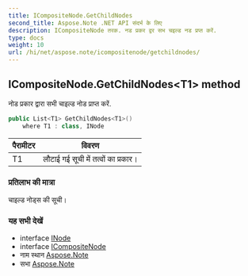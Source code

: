 ```yaml
---
title: ICompositeNode.GetChildNodes
second_title: Aspose.Note .NET API संदर्भ के लिए
description: ICompositeNode तरक. नड प्रकर द्वर सभ चइल्ड नड प्रप्त करें.
type: docs
weight: 10
url: /hi/net/aspose.note/icompositenode/getchildnodes/
---
```

## ICompositeNode.GetChildNodes&lt;T1&gt; method

नोड प्रकार द्वारा सभी चाइल्ड नोड प्राप्त करें.

```csharp
public List<T1> GetChildNodes<T1>()
    where T1 : class, INode
```

| पैरामीटर | विवरण |
| --- | --- |
| T1 | लौटाई गई सूची में तत्वों का प्रकार। |

### प्रतिलाभ की मात्रा

चाइल्ड नोड्स की सूची।

### यह सभी देखें

* interface [INode](../../inode/)
* interface [ICompositeNode](../)
* नाम स्थान [Aspose.Note](../../icompositenode/)
* सभा [Aspose.Note](../../../)


